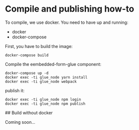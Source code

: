 # Compile and publishing how-to

To compile, we use docker. You need to have up and running:

- docker
- docker-compose

First, you have to build the image:

    docker-compose build

Compile the eembedded-form-glue component:

    docker-compose up -d
    docker exec -ti glue_node yarn install
    docker exec -ti glue_node webpack

publish it:

    docker exec -ti glue_node npm login
    docker exec -ti glue_node npm publish


## Build without docker

Coming soon...